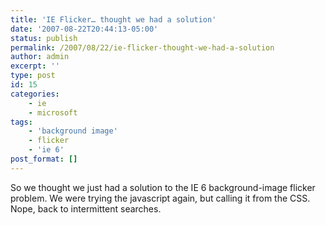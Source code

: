 ```yaml
---
title: 'IE Flicker… thought we had a solution'
date: '2007-08-22T20:44:13-05:00'
status: publish
permalink: /2007/08/22/ie-flicker-thought-we-had-a-solution
author: admin
excerpt: ''
type: post
id: 15
categories:
    - ie
    - microsoft
tags:
    - 'background image'
    - flicker
    - 'ie 6'
post_format: []
---
```

So we thought we just had a solution to the IE 6 background-image flicker problem. We were trying the javascript again, but calling it from the CSS. Nope, back to intermittent searches.
